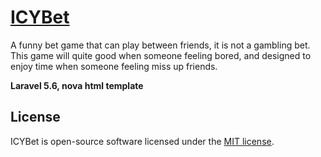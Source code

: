 # [ICYBet](https://laravel.com/docs/contributions)
A funny bet game that can play between friends, it is not a gambling bet. This game will quite good when someone feeling bored, and designed to enjoy time when someone feeling miss up friends.
 
<strong>Laravel 5.6, nova html template</strong>

## License
ICYBet is open-source software licensed under the [MIT license](https://opensource.org/licenses/MIT).
